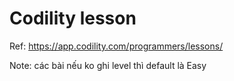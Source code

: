 # Codility lesson

Ref: https://app.codility.com/programmers/lessons/

Note: các bài nếu ko ghi level thì default là Easy

